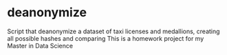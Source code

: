 # deanonymize
Script that deanonymize a dataset of taxi licenses and medallions, creating all possible hashes and comparing
This is a homework project for my Master in Data Science
